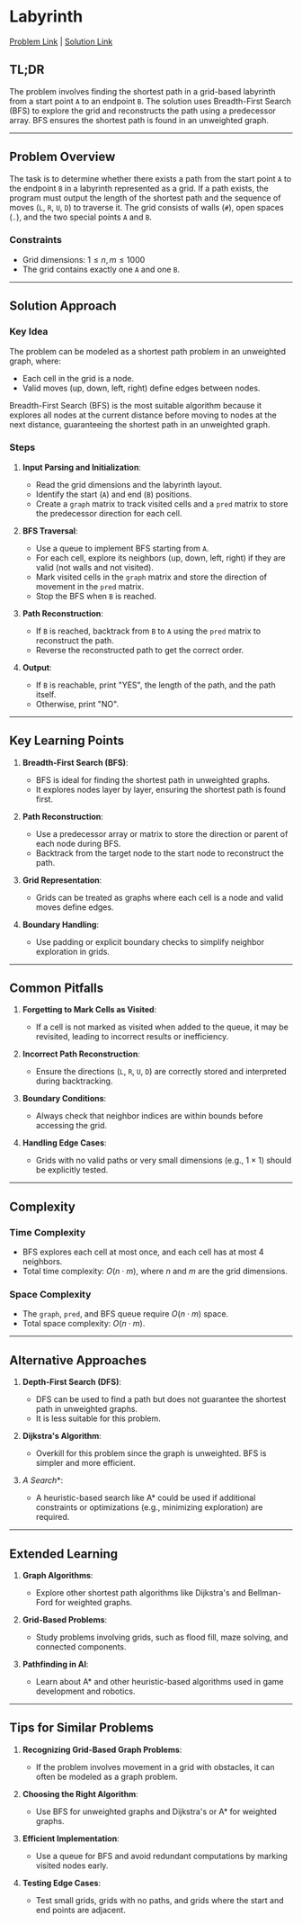# Labyrinth

[Problem Link](https://cses.fi/problemset/task/1193) | [Solution Link](../../solutions/04_Graph_Algorithms/02_1193_Labyrinth.cpp)

## TL;DR
The problem involves finding the shortest path in a grid-based labyrinth from a start point `A` to an endpoint `B`. The solution uses Breadth-First Search (BFS) to explore the grid and reconstructs the path using a predecessor array. BFS ensures the shortest path is found in an unweighted graph.

---

## Problem Overview
The task is to determine whether there exists a path from the start point `A` to the endpoint `B` in a labyrinth represented as a grid. If a path exists, the program must output the length of the shortest path and the sequence of moves (`L`, `R`, `U`, `D`) to traverse it. The grid consists of walls (`#`), open spaces (`.`), and the two special points `A` and `B`.

### Constraints
- Grid dimensions: $1 \leq n, m \leq 1000$
- The grid contains exactly one `A` and one `B`.

---

## Solution Approach

### Key Idea
The problem can be modeled as a shortest path problem in an unweighted graph, where:
- Each cell in the grid is a node.
- Valid moves (up, down, left, right) define edges between nodes.

Breadth-First Search (BFS) is the most suitable algorithm because it explores all nodes at the current distance before moving to nodes at the next distance, guaranteeing the shortest path in an unweighted graph.

### Steps
1. **Input Parsing and Initialization**:
   - Read the grid dimensions and the labyrinth layout.
   - Identify the start (`A`) and end (`B`) positions.
   - Create a `graph` matrix to track visited cells and a `pred` matrix to store the predecessor direction for each cell.

2. **BFS Traversal**:
   - Use a queue to implement BFS starting from `A`.
   - For each cell, explore its neighbors (up, down, left, right) if they are valid (not walls and not visited).
   - Mark visited cells in the `graph` matrix and store the direction of movement in the `pred` matrix.
   - Stop the BFS when `B` is reached.

3. **Path Reconstruction**:
   - If `B` is reached, backtrack from `B` to `A` using the `pred` matrix to reconstruct the path.
   - Reverse the reconstructed path to get the correct order.

4. **Output**:
   - If `B` is reachable, print "YES", the length of the path, and the path itself.
   - Otherwise, print "NO".

---

## Key Learning Points

1. **Breadth-First Search (BFS)**:
   - BFS is ideal for finding the shortest path in unweighted graphs.
   - It explores nodes layer by layer, ensuring the shortest path is found first.

2. **Path Reconstruction**:
   - Use a predecessor array or matrix to store the direction or parent of each node during BFS.
   - Backtrack from the target node to the start node to reconstruct the path.

3. **Grid Representation**:
   - Grids can be treated as graphs where each cell is a node and valid moves define edges.

4. **Boundary Handling**:
   - Use padding or explicit boundary checks to simplify neighbor exploration in grids.

---

## Common Pitfalls

1. **Forgetting to Mark Cells as Visited**:
   - If a cell is not marked as visited when added to the queue, it may be revisited, leading to incorrect results or inefficiency.

2. **Incorrect Path Reconstruction**:
   - Ensure the directions (`L`, `R`, `U`, `D`) are correctly stored and interpreted during backtracking.

3. **Boundary Conditions**:
   - Always check that neighbor indices are within bounds before accessing the grid.

4. **Handling Edge Cases**:
   - Grids with no valid paths or very small dimensions (e.g., $1 \times 1$) should be explicitly tested.

---

## Complexity

### Time Complexity
- BFS explores each cell at most once, and each cell has at most 4 neighbors.
- Total time complexity: $O(n \cdot m)$, where $n$ and $m$ are the grid dimensions.

### Space Complexity
- The `graph`, `pred`, and BFS queue require $O(n \cdot m)$ space.
- Total space complexity: $O(n \cdot m)$.

---

## Alternative Approaches

1. **Depth-First Search (DFS)**:
   - DFS can be used to find a path but does not guarantee the shortest path in unweighted graphs.
   - It is less suitable for this problem.

2. **Dijkstra's Algorithm**:
   - Overkill for this problem since the graph is unweighted. BFS is simpler and more efficient.

3. **A* Search**:
   - A heuristic-based search like A* could be used if additional constraints or optimizations (e.g., minimizing exploration) are required.

---

## Extended Learning

1. **Graph Algorithms**:
   - Explore other shortest path algorithms like Dijkstra's and Bellman-Ford for weighted graphs.

2. **Grid-Based Problems**:
   - Study problems involving grids, such as flood fill, maze solving, and connected components.

3. **Pathfinding in AI**:
   - Learn about A* and other heuristic-based algorithms used in game development and robotics.

---

## Tips for Similar Problems

1. **Recognizing Grid-Based Graph Problems**:
   - If the problem involves movement in a grid with obstacles, it can often be modeled as a graph problem.

2. **Choosing the Right Algorithm**:
   - Use BFS for unweighted graphs and Dijkstra's or A* for weighted graphs.

3. **Efficient Implementation**:
   - Use a queue for BFS and avoid redundant computations by marking visited nodes early.

4. **Testing Edge Cases**:
   - Test small grids, grids with no paths, and grids where the start and end points are adjacent.